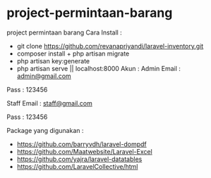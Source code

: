 # project-permintaan-barang
project permintaan barang
Cara Install :
+ git clone https://github.com/revanapriyandi/laravel-inventory.git
+ composer install + php artisan migrate
+ php artisan key:generate
+ php artisan serve || localhost:8000
Akun :
Admin
Email : admin@gmail.com

Pass : 123456

Staff
Email : staff@gmail.com

Pass : 123456

Package yang digunakan :
+ https://github.com/barryvdh/laravel-dompdf
+ https://github.com/Maatwebsite/Laravel-Excel
+ https://github.com/yajra/laravel-datatables
+ https://github.com/LaravelCollective/html
